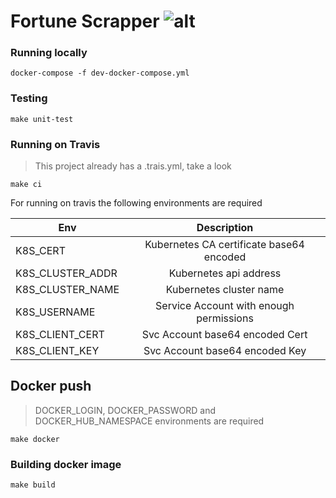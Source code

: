 # Fortune Scrapper ![alt](https://travis-ci.org/thiagotrennepohl/fortune-scrapper.svg?branch=master)

### Running locally

`docker-compose -f dev-docker-compose.yml`

### Testing

`make unit-test`


### Running on Travis
> This project already has a .trais.yml, take a look

`make ci`

For running on travis the following environments are required

| Env              |               Description                |
| ---------------- | :--------------------------------------: |
| K8S_CERT         | Kubernetes CA certificate base64 encoded |
| K8S_CLUSTER_ADDR |          Kubernetes api address          |
| K8S_CLUSTER_NAME |         Kubernetes cluster name          |
| K8S_USERNAME     | Service Account with enough permissions  |
| K8S_CLIENT_CERT  |     Svc Account base64 encoded Cert      |
| K8S_CLIENT_KEY   |      Svc Account base64 encoded Key      |


## Docker push
> DOCKER_LOGIN, DOCKER_PASSWORD and DOCKER_HUB_NAMESPACE environments are required

`make docker`

### Building docker image

`make build`